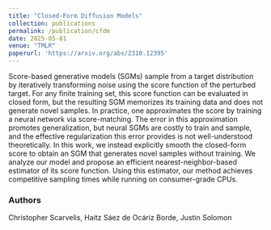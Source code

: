 ```yaml
---
title: "Closed-Form Diffusion Models"
collection: publications
permalink: /publication/cfdm
date: 2025-05-01
venue: "TMLR"
paperurl: 'https://arxiv.org/abs/2310.12395'
---
```

Score-based generative models (SGMs) sample from a target distribution by iteratively transforming noise using the score function of the perturbed target. For any finite training set, this score function can be evaluated in closed form, but the resulting SGM memorizes its training data and does not generate novel samples. In practice, one approximates the score by training a neural network via score-matching. The error in this approximation promotes generalization, but neural SGMs are costly to train and sample, and the effective regularization this error provides is not well-understood theoretically. In this work, we instead explicitly smooth the closed-form score to obtain an SGM that generates novel samples without training. We analyze our model and propose an efficient nearest-neighbor-based estimator of its score function. Using this estimator, our method achieves competitive sampling times while running on consumer-grade CPUs.

### Authors

Christopher Scarvelis, Haitz Sáez de Ocáriz Borde, Justin Solomon
